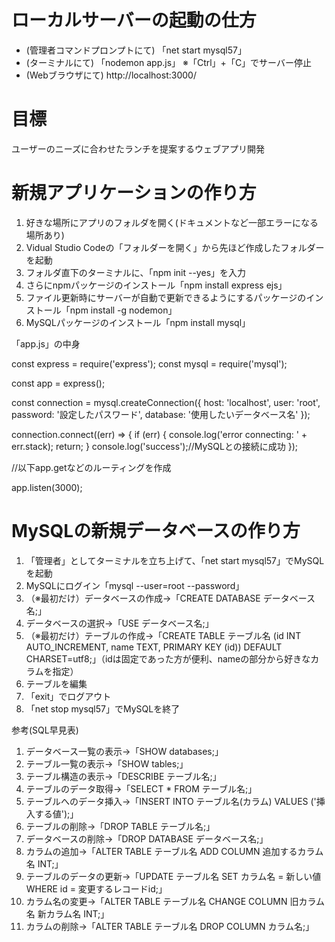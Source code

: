 # ローカルサーバーの起動の仕方
* (管理者コマンドプロンプトにて)
「net start mysql57」
* (ターミナルにて)
「nodemon app.js」
※「Ctrl」+「C」でサーバー停止
* (Webブラウザにて)
http://localhost:3000/

# 目標
ユーザーのニーズに合わせたランチを提案するウェブアプリ開発

# 新規アプリケーションの作り方
1. 好きな場所にアプリのフォルダを開く(ドキュメントなど一部エラーになる場所あり)
2. Vidual Studio Codeの「フォルダーを開く」から先ほど作成したフォルダーを起動
3. フォルダ直下のターミナルに、「npm init --yes」を入力
4. さらにnpmパッケージのインストール「npm install express ejs」
5. ファイル更新時にサーバーが自動で更新できるようにするパッケージのインストール「npm install -g nodemon」
6. MySQLパッケージのインストール「npm install mysql」

「app.js」の中身

const express = require('express');
const mysql = require('mysql');

const app = express();

const connection = mysql.createConnection({
  host: 'localhost',
  user: 'root',
  password: '設定したパスワード',
  database: '使用したいデータベース名'
});

connection.connect((err) => {
  if (err) {
    console.log('error connecting: ' + err.stack);
    return;
  }
  console.log('success');//MySQLとの接続に成功
});

//以下app.getなどのルーティングを作成

app.listen(3000);

# MySQLの新規データベースの作り方
1. 「管理者」としてターミナルを立ち上げて、「net start mysql57」でMySQLを起動
2. MySQLにログイン「mysql --user=root --password」
3. （※最初だけ）データベースの作成→「CREATE DATABASE データベース名;」
4. データベースの選択→「USE データベース名;」
5. （※最初だけ）テーブルの作成→「CREATE TABLE テーブル名 (id INT AUTO_INCREMENT, name TEXT, PRIMARY KEY (id)) DEFAULT CHARSET=utf8;」（idは固定であった方が便利、nameの部分から好きなカラムを指定）
6. テーブルを編集
7. 「exit」でログアウト
8. 「net stop mysql57」でMySQLを終了

参考(SQL早見表)
1. データベース一覧の表示→「SHOW databases;」
2. テーブル一覧の表示→「SHOW tables;」
3. テーブル構造の表示→「DESCRIBE テーブル名;」
4. テーブルのデータ取得→「SELECT * FROM テーブル名;」
5. テーブルへのデータ挿入→「INSERT INTO テーブル名(カラム) VALUES ('挿入する値');」
6. テーブルの削除→「DROP TABLE テーブル名;」
7. データベースの削除→「DROP DATABASE データベース名;」
8. カラムの追加→「ALTER TABLE テーブル名 ADD COLUMN 追加するカラム名 INT;」
9. テーブルのデータの更新→「UPDATE テーブル名 SET カラム名 = 新しい値 WHERE id = 変更するレコードid;」
10. カラム名の変更→「ALTER TABLE テーブル名 CHANGE COLUMN 旧カラム名 新カラム名 INT;」
11. カラムの削除→「ALTER TABLE テーブル名 DROP COLUMN カラム名;」
